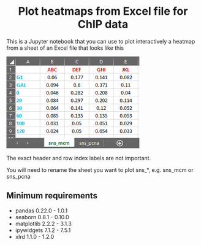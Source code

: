 # <center>Plot heatmaps from Excel file for ChIP data</center>

This is a Jupyter notebook that you can use to plot interactively 
a heatmap from a sheet of an Excel file that looks like this 

![](heatmap_chip_sheet.png)

The exact header and row index labels are not important.

You will need to rename the sheet you want to plot sns_*, e.g. sns_mcm or sns_pcna

## Minimum requirements

- pandas 0.22.0 - 1.0.1
- seaborn 0.8.1 - 0.10.0
- matplotlib 2.2.2 - 3.1.3
- ipywidgets 7.1.2 - 7.5.1
- xlrd 1.1.0 - 1.2.0